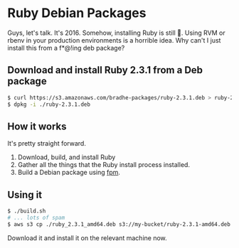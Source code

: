 # Ruby Debian Packages

Guys, let's talk. It's 2016. Somehow, installing Ruby is still :poop:. Using
RVM or rbenv in your production environments is a horrible idea. Why can't I
just install this from a f*@!ing deb package?

## Download and install Ruby 2.3.1 from a Deb package

```bash
$ curl https://s3.amazonaws.com/bradhe-packages/ruby-2.3.1.deb > ruby-2.3.1.deb
$ dpkg -i ./ruby-2.3.1.deb
```

## How it works

It's pretty straight forward.

1. Download, build, and install Ruby
1. Gather all the things that the Ruby install process installed.
1. Build a Debian package using [fpm](https://github.com/jordansissel/fpm).

## Using it

```bash
$ ./build.sh
# ... lots of spam
$ aws s3 cp ./ruby_2.3.1_amd64.deb s3://my-bucket/ruby-2.3.1-amd64.deb --acl public-read
```

Download it and install it on the relevant machine now.
